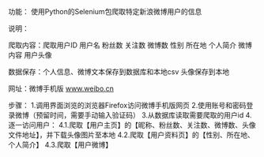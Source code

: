 功能：
使用Python的Selenium包爬取特定新浪微博用户的信息

说明：

爬取内容：爬取用户ID 用户名 粉丝数 关注数 微博数 性别 所在地 个人简介 微博内容 用户头像

数据保存：个人信息、微博文本保存到数据库和本地csv 头像保存到本地

网址：微博手机版 www.weibo.cn

步骤：
1.调用界面浏览的浏览器Firefox访问微博手机版网页
2.使用账号和密码登录微博（预留时间，需要手动输入验证码）
3.从数据库读取需要爬取的用户id
4.逐一访问用户：
  4.1.爬取【用户主页】的【昵称、粉丝数、关注数、微博数、头像文件地址】，并下载头像图片至本地
  4.2.爬取【用户资料页】的【性别、所在地、个人简介】
  4.3.爬取【用户微博】

